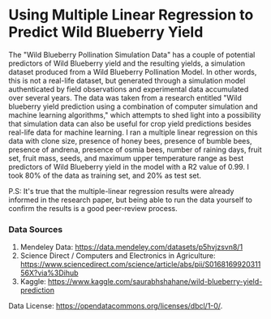 # Using Multiple Linear Regression to Predict Wild Blueberry Yield

The "Wild Blueberry Pollination Simulation Data" has a couple of potential predictors of Wild Blueberry yield and the resulting yields, a simulation dataset produced from a Wild Blueberry Pollination Model. In other words, this is not a real-life dataset, but generated through a simulation model authenticated by field observations and experimental data accumulated over several years. The data was taken from a research entitled "Wild blueberry yield prediction using a combination of computer simulation and machine learning algorithms," which attempts to shed light into a possibility that simulation data can also be useful for crop yield predictions besides real-life data for machine learning. I ran a multiple linear regression on this data with clone size, presence of honey bees, presence of bumble bees, presence of andrena, presence of osmia bees, number of raining days, fruit set, fruit mass, seeds, and maximum upper temperature range as best predictors of Wild Blueberry yield in the model with a R2 value of 0.99. I took 80% of the data as training set, and 20% as test set.

P.S: It's true that the multiple-linear regression results were already informed in the research paper, but being able to run the data yourself to confirm the results is a good peer-review process. 

### Data Sources 
1) Mendeley Data: https://data.mendeley.com/datasets/p5hvjzsvn8/1
2) Science Direct / Computers and Electronics in Agriculture: https://www.sciencedirect.com/science/article/abs/pii/S016816992031156X?via%3Dihub
3) Kaggle: https://www.kaggle.com/saurabhshahane/wild-blueberry-yield-prediction

Data License: https://opendatacommons.org/licenses/dbcl/1-0/.
